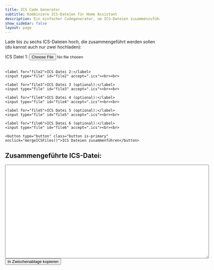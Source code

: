 ```yaml
---
title: ICS Code Generator
subtitle: Kombiniere ICS-Dateien für Home Assistant
description: Ein einfacher Codegenerator, um ICS-Dateien zusammenzuführen.
show_sidebar: false
layout: page
---
```


<p>Lade bis zu sechs ICS-Dateien hoch, die zusammengeführt werden sollen (du kannst auch nur zwei hochladen):</p>

<form>
    <label for="file1">ICS Datei 1:</label>
    <input type="file" id="file1" accept=".ics"><br><br>

    <label for="file2">ICS Datei 2:</label>
    <input type="file" id="file2" accept=".ics"><br><br>

    <label for="file3">ICS Datei 3 (optional):</label>
    <input type="file" id="file3" accept=".ics"><br><br>

    <label for="file4">ICS Datei 4 (optional):</label>
    <input type="file" id="file4" accept=".ics"><br><br>

    <label for="file5">ICS Datei 5 (optional):</label>
    <input type="file" id="file5" accept=".ics"><br><br>

    <label for="file6">ICS Datei 6 (optional):</label>
    <input type="file" id="file6" accept=".ics"><br><br>

    <button type="button" class="button is-primary" onclick="mergeICSFiles()">ICS Dateien zusammenführen</button>
</form>

<h2>Zusammengeführte ICS-Datei:</h2>
<textarea id="output" rows="20" cols="80" readonly></textarea>
<br>
<button class="button is-info" onclick="copyToClipboard()">In Zwischenablage kopieren</button>

<script>
function mergeICSFiles() {
    const files = [
        document.getElementById('file1').files[0],
        document.getElementById('file2').files[0],
        document.getElementById('file3').files[0],
        document.getElementById('file4').files[0],
        document.getElementById('file5').files[0],
        document.getElementById('file6').files[0]
    ];

    const validFiles = files.filter(file => file !== undefined); // Nur die hochgeladenen Dateien auswählen

    if (validFiles.length < 2) {
        alert("Bitte mindestens zwei ICS-Dateien hochladen.");
        return;
    }

    const readers = validFiles.map(file => {
        const reader = new FileReader();
        reader.readAsText(file);
        return reader;
    });

    Promise.all(readers.map(reader => new Promise((resolve) => {
        reader.onload = () => resolve(reader.result);
    })))
    .then(results => {
        const { mergedData, summaries } = mergeMultipleICS(results);
        document.getElementById('output').value = mergedData;
        displaySummaries(summaries);
    });
}

function mergeMultipleICS(filesData) {
    let result = "";
    let veventEntries = [];
    let summaries = new Set(); // Verwende ein Set für eindeutige SUMMARY-Einträge

    // Verarbeite jede Datei, um die VEVENT-Einträge und die SUMMARYs zu extrahieren
    filesData.forEach(data => {
        const lines = data.split('\n');
        let insideEvent = false;

        lines.forEach(line => {
            if (line.trim() === "BEGIN:VEVENT") {
                insideEvent = true;
            }

            if (insideEvent) {
                veventEntries.push(line);

                // Finde den SUMMARY-Eintrag, bereinige ihn und speichere ihn im Set
                if (line.startsWith("SUMMARY:")) {
                    const cleanedSummary = cleanSummary(line.replace("SUMMARY:", "").trim());
                    summaries.add(cleanedSummary);
                }
            }

            if (line.trim() === "END:VEVENT") {
                insideEvent = false;
            }
        });
    });

    // Kalenderkopf hinzufügen (BEGIN:VCALENDAR)
    result += "BEGIN:VCALENDAR\n";
    
    // Alle VEVENT-Einträge hinzufügen
    result += veventEntries.join("\n") + "\n";

    // Kalenderende hinzufügen (END:VCALENDAR)
    result += "END:VCALENDAR\n";

    return { mergedData: result, summaries: Array.from(summaries) };
}

function cleanSummary(summary) {
    // Regulärer Ausdruck, um Ziffern, Daten oder Sonderzeichen am Ende des Summary zu entfernen
    return summary.replace(/\s[\d\.\-\/]+$/, ''); // Entfernt Ziffern und Sonderzeichen am Ende
}

function displaySummaries(summaries) {
    const summaryContainer = document.getElementById('summaryList');
    summaryContainer.innerHTML = ""; // Vorherige Inhalte löschen

    let umlautWarning = false; // Flag, um festzustellen, ob Umlaute vorhanden sind

    // Zeige die Liste der bereinigten SUMMARY-Einträge an
    if (summaries.length > 0) {
        const summaryTitle = document.createElement("h2");
        summaryTitle.textContent = "Deine ICS enthält folgende Einträge (bearbeitbar):";
        summaryContainer.appendChild(summaryTitle);

        const summaryList = document.createElement("ol"); // Geordnete Liste
        summaries.forEach((summary, index) => {
            const listItem = document.createElement("li");
            
            // Eingabefeld für die Bearbeitung der SUMMARY-Einträge
            const inputField = document.createElement("input");
            inputField.type = "text";
            inputField.value = summary;
            inputField.id = `summary-input-${index}`;
            inputField.dataset.originalSummary = summary; // Speichere das Original
            listItem.appendChild(inputField);
            summaryList.appendChild(listItem);

            // Prüfe, ob der Eintrag Umlaute enthält
            if (/[äöüß]/i.test(summary)) {
                umlautWarning = true; // Umlaute gefunden
            }
        });
        summaryContainer.appendChild(summaryList);

        // Füge einen Button hinzu, um die Änderungen auf die zusammengeführte Datei anzuwenden
        const updateButton = document.createElement("button");
        updateButton.textContent = "Änderungen übernehmen";
        updateButton.className = "button is-primary";
        updateButton.onclick = updateSummaries;
        summaryContainer.appendChild(updateButton);

        // Zeige Warnung, falls Umlaute gefunden wurden
        updateUmlautWarning(umlautWarning);
    } else {
        summaryContainer.textContent = "Keine Einträge in den ICS-Dateien gefunden.";
    }
}

function updateSummaries() {
    const updatedSummaries = [];

    // Sammle die aktualisierten Einträge aus den Eingabefeldern
    document.querySelectorAll("[id^=summary-input-]").forEach(input => {
        const originalSummary = input.dataset.originalSummary; // Hol das Original
        const newSummary = input.value.trim(); // Das neue vom Benutzer eingegebene
        updatedSummaries.push({ original: originalSummary, updated: newSummary });
    });

    // Ersetze die zusammengeführte ICS-Datei mit den aktualisierten `SUMMARY`-Einträgen
    let updatedICS = document.getElementById('output').value;

    // Suche und ersetze die Einträge
    updatedSummaries.forEach(({ original, updated }) => {
        const regex = new RegExp(`SUMMARY:${original}`, 'g'); // Suchen nach altem `SUMMARY`
        updatedICS = updatedICS.replace(regex, `SUMMARY:${updated}`); // Ersetzen durch den neuen Wert
    });

    // Aktualisiere das Textfeld mit der neuen ICS-Datei
    document.getElementById('output').value = updatedICS;

    // Prüfe nach der Änderung erneut auf Umlaute
    let umlautWarning = updatedSummaries.some(summary => /[äöüß]/i.test(summary.updated));

    // Aktualisiere die Warnung
    updateUmlautWarning(umlautWarning);
}

function updateUmlautWarning(umlautWarning) {
    const warningElement = document.getElementById("umlautWarning");

    if (umlautWarning) {
        // Wenn die Warnung nicht bereits existiert, füge sie hinzu
        if (!warningElement) {
            const warningMessage = document.createElement("p");
            warningMessage.style.color = "red";
            warningMessage.id = "umlautWarning";
            warningMessage.textContent = "Warnung: Einige Einträge enthalten Umlaute (ä, ö, ü, ß). Diese können bei der Weiterverarbeitung zu Problemen führen.";
            document.getElementById("summaryList").appendChild(warningMessage);
        }
    } else {
        // Entferne die Warnung, wenn keine Umlaute mehr vorhanden sind
        if (warningElement) {
            warningElement.remove();
        }
    }
}

function copyToClipboard() {
    var copyText = document.getElementById("output");
    copyText.select();
    document.execCommand("copy");
    alert("ICS-Datei in die Zwischenablage kopiert!");
}
</script>

<div id="summaryList"></div> <!-- Container für die Summary-Einträge -->

